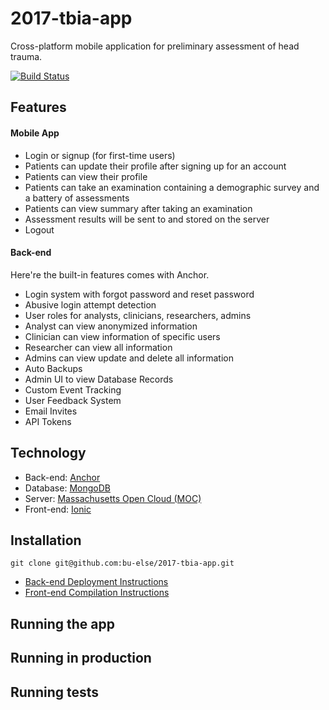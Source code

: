 # 2017-tbia-app
Cross-platform mobile application for preliminary assessment of head trauma.

[![Build Status](https://travis-ci.org/bu-else/2017-tbia-app.svg?branch=Develop)](https://travis-ci.org/bu-else/2017-tbia-app)

## Features
#### Mobile App
- Login or signup (for first-time users)
- Patients can update their profile after signing up for an account
- Patients can view their profile
- Patients can take an examination containing a demographic survey and a battery of assessments
- Patients can view summary after taking an examination
- Assessment results will be sent to and stored on the server
- Logout

#### Back-end
Here're the built-in features comes with Anchor.
- Login system with forgot password and reset password
- Abusive login attempt detection
- User roles for analysts, clinicians, researchers, admins
- Analyst can view anonymized information
- Clinician can view information of specific users
- Researcher can view all information
- Admins can view update and delete all information
- Auto Backups
- Admin UI to view Database Records
- Custom Event Tracking
- User Feedback System
- Email Invites
- API Tokens


## Technology
- Back-end: [Anchor](https://github.com/hicsail/anchor)
- Database: [MongoDB](http://www.mongodb.org/)
- Server: [Massachusetts Open Cloud (MOC)](https://massopen.cloud/)
- Front-end: [Ionic](https://ionicframework.com/)

## Installation
```
git clone git@github.com:bu-else/2017-tbia-app.git
```

- [Back-end Deployment Instructions]()
- [Front-end Compilation Instructions](https://github.com/bu-else/2017-tbia-app/blob/feature-documentation-44/client/README.md)

## Running the app

## Running in production

## Running tests